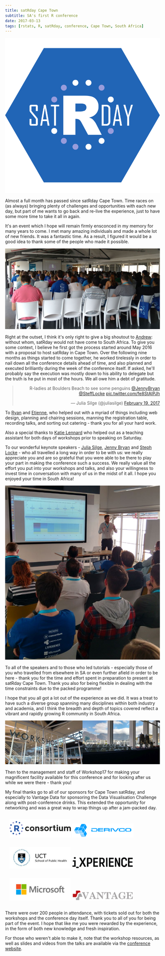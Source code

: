 ```yaml
---
title: satRday Cape Town
subtitle: SA's first R conference
date: 2017-03-13
tags: [rstats, R, satRday, conference, Cape Town, South Africa]
---
```


![satRday Logo](/img/small-imgs/satRday-logo.png#floatright "satRday Logo")

Almost a full month has passed since satRday Cape Town. Time races on (as always) bringing plenty of challenges and opportunities with each new day, but part of me wants to go back and re-live the experience, just to have some more time to take it all in again.

It's an event which I hope will remain firmly ensconced in my memory for many years to come. I met many amazing individuals and made a whole lot of new friends. It was a fantastic time. As a result, I figured it would be a good idea to thank some of the people who made it possible.

![satRday Keynote](/img/small-imgs/satRday-keynote.jpg "satRday Keynote")

Right at the outset, I think it's only right to give a big shoutout to [Andrew](https://twitter.com/datawookie): without whom, satRday would not have come to South Africa. To give you some context, I believe he first got the process started around May 2016 with a proposal to host satRday in Cape Town. Over the following nine months as things started to come together, he worked tirelessly in order to nail down all the conference details ahead of time, and also planned and executed brilliantly during the week of the conference itself. If asked, he'll probably say the execution was mostly down to his ability to delegate but the truth is he put in most of the hours. We all owe him a debt of gratitude.

<blockquote class="twitter-tweet" data-lang="en" width="300" align='right'><p lang="en" dir="ltr">R-ladies at Boulders Beach to see some penguins <a href="https://twitter.com/JennyBryan">@JennyBryan</a> <a href="https://twitter.com/SteffLocke">@SteffLocke</a> <a href="https://t.co/fe8StAIPJh">pic.twitter.com/fe8StAIPJh</a></p>&mdash; Julia Silge (@juliasilge) <a href="https://twitter.com/juliasilge/status/833280753798615045">February 19, 2017</a></blockquote>
<script async src="//platform.twitter.com/widgets.js" charset="utf-8"></script>

To [Ryan](https://twitter.com/rlnel) and [Etienne](https://za.linkedin.com/in/etiennekoen), who helped out with a myriad of things including web design, planning and chairing sessions, manning the registration table, recording talks, and sorting out catering - thank you for all your hard work.

Also a special thanks to [Katie Lennard](https://za.linkedin.com/in/katie-lennard-136a475) who helped out as a teaching assistant for both days of workshops prior to speaking on Saturday.

To our wonderful keynote speakers - [Julia Silge](https://twitter.com/juliasilge), [Jenny Bryan](https://twitter.com/jennybryan) and [Steph Locke](https://twitter.com/SteffLocke) - who all travelled a long way in order to be with us: we really appreciate you and are so grateful that you were able to be there to play your part in making the conference such a success. We really value all the effort you put into your workshops and talks, and also your willingness to invest time in conversation with many of us in the midst of it all. I hope you enjoyed your time in South Africa!

![satRday Tutorials](/img/small-imgs/satRday-tutorials.jpg "satRday Tutorials")

To all of the speakers and to those who led tutorials - especially those of you who travelled from elsewhere in SA or even further afield in order to be here - thank you for the time and effort spent in preparation to present at satRday Cape Town. Thank you also for being flexible in dealing with the time constraints due to the packed programme!

I hope that you all got a lot out of the experience as we did. It was a treat to have such a diverse group spanning many disciplines within both industry and academia, and I think the breadth and depth of topics covered reflect a vibrant and rapidly growing R community in South Africa.

![satRday Venue](/img/small-imgs/satRday-workshop17.jpg "satRday Venue")

Then to the management and staff of Workshop17 for making your magnificent facility available for this conference and for looking after us while we were there - thank you!

My final thanks go to all of our sponsors for Cape Town satRday, and especially to Vantage Data for sponsoring the Data Visualisation Challenge along with post-conference drinks. This extended the opportunity for networking and was a great way to wrap things up after a jam-packed day.

<div>
<div style="display:inline-block;margin:1em">
<a href="http://www.r-consortium.org/"><img src="/img/small-imgs/r_consortium.png" alt="R-Consortium" width="200px"></a>
<a href="http://www.derivco.com/"><img src="/img/small-imgs/derivco.png" alt="Derivco" width="200px"></a>
</div>
<div style="display:inline-block;margin:1em">
<a href="http://www.publichealth.uct.ac.za/phfm_epidemiology-and-biostatistics"><img src="/img/small-imgs/uct.jpg" alt="UCT School of Public Health" width="200px"></a>
<a href="http://ixperience.co.za/"><img src="/img/small-imgs/ixperience.png" alt="iExperience"  width="200px"></a>
</div>
<div style="display:inline-block;margin:1em">
<a href="https://www.microsoft.com/en-za/"><img src="/img/small-imgs/microsoft.jpg" alt="Microsoft" width="200px"></a>
<a href="http://www.vantagedata.co.za/"><img src="/img/small-imgs/vantage-data.png" alt="Vantage Data" width="200px"></a>
</div>
</div>

There were over 200 people in attendance, with tickets sold out for both the workshops and the conference day itself. Thank you to all of you for being part of the event. I hope that like me you were rewarded by the experience, in the form of both new knowledge and fresh inspiration.

For those who weren't able to make it, note that the workshop resources, as well as slides and videos from the talks are available via the [conference website](http://capetown2017.satrdays.org/#programme).
